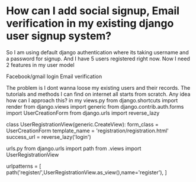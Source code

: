 
# How can I add social signup, Email verification in my existing django user signup system?

So I am using default django authentication where its taking username and a password for signup. And I have 5 users registered right now.
Now I need 2 features in my user model

Facebook/gmail login
Email verification

The problem is I dont wanna loose my existing users and their records. The tutorials and methods I can find on internet all starts from scratch. Any idea how can I approach this?
in my views.py
from django.shortcuts import render
from django.views import generic
from django.contrib.auth.forms import UserCreationForm
from django.urls import reverse_lazy

class UserRegistrationView(generic.CreateView):
    form_class = UserCreationForm
    template_name = 'registration/registration.html'
    success_url = reverse_lazy('login')


urls.py
from django.urls import path
from .views import UserRegistrationView

urlpatterns = [
    path('register/',UserRegistrationView.as_view(),name='register'),
]


        